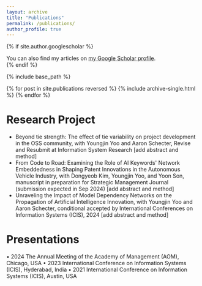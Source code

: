 ```yaml
---
layout: archive
title: "Publications"
permalink: /publications/
author_profile: true
---
```


{% if site.author.googlescholar %}
  <div class="wordwrap">You can also find my articles on <a href="{{site.author.googlescholar}}">my Google Scholar profile</a>.</div>
{% endif %}

{% include base_path %}

{% for post in site.publications reversed %}
  {% include archive-single.html %}
{% endfor %}

Research Project
======
* Beyond tie strength: The effect of tie variability on project development in the OSS community, with Youngjin Yoo and Aaron Schecter, Revise and Resubmit at Information System Research
  [add abstract and method]
* From Code to Road: Examining the Role of AI Keywords' Network Embeddedness in Shaping Patent Innovations in the Autonomous Vehicle Industry, with Dongyeob Kim, Youngjin Yoo, and Yoon Son, manuscript in preparation for Strategic Management Journal (submission expected in Sep 2024)
   [add abstract and method]
* Unraveling the Impact of Model Dependency Networks on the Propagation of Artificial Intelligence Innovation, with Youngjin Yoo and Aaron Schecter, conditional accepted by International Conferences on Information Systems (ICIS), 2024
  [add abstract and method]

Presentations
=====

 • 2024 The Annual Meeting of the Academy of Management (AOM), Chicago, USA
 • 2023 International Conference on Information Systems (ICIS), Hyderabad, India
 • 2021 International Conference on Information Systems (ICIS), Austin, USA

